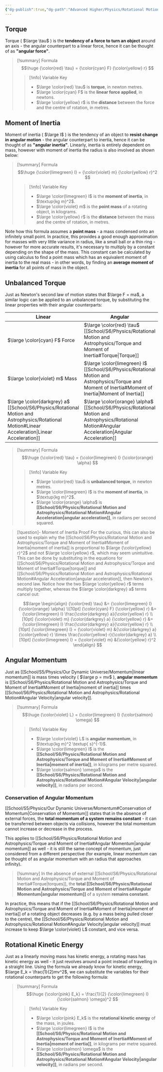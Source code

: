 ```yaml
---
{"dg-publish":true,"dg-path":"Advanced Higher/Physics/Rotational Motion and Astrophysics/Torque and Moment of Inertia.md","dg-permalink":"physics/torque","permalink":"/physics/torque/"}
---
```


## Torque
Torque ( $\large \tau$ ) is the **tendency of a force to turn an object** around an axis - the angular counterpart to a linear force, hence it can be thought of as **"angular force"**.

> [!summary] Formula
> $$\huge
> {\color{red} \tau} = {\color{cyan} F} {\color{yellow} r}
> $$
> > [!info] Variable Key
> > - $\large \color{red} \tau$ is **torque**, in newton metres.
> > - $\large \color{cyan} F$ is the **linear force applied**, in newtons.
> > - $\large \color{yellow} r$ is the **distance** between the force and the centre of rotation, in metres.

## Moment of Inertia
Moment of inertia ( $\large I$ ) is the tendency of an object to **resist change in angular motion** - the angular counterpart to inertia, hence it can be thought of as **"angular inertia"**. Linearly, inertia is entirely dependent on mass, however with moment of inertia the radius is also involved as shown below:

> [!summary] Formula
> $$\huge
> {\color{limegreen} I} = {\color{violet} m} {\color{yellow} r}^2
> $$
> > [!info] Variable Key
> > - $\large \color{limegreen} I$ is the **moment of inertia**, in $\textup{kg m}^2$.
> > - $\large \color{violet} m$ is the **point mass** of a rotating object, in kilograms.
> > - $\large \color{yellow} r$ is the **distance** between the mass and the centre of rotation, in metres.

Note how this formula assumes a **point mass** - a mass condensed onto an infinitely small point. In practice, this provides a good enough approximation for masses with very little variance in radius, like a small ball or a thin ring - however for more accurate results, it's necessary to multiply by a constant depending on the shape of the mass. This constant can be calculated by using calculus to find a point mass which has an equivalent moment of inertia to the real mass - in other words, by finding an **average moment of inertia** for all points of mass in the object.
## Unbalanced Torque
Just as Newton's second law of motion states that $\large F = ma$, a similar logic can be applied to an unbalanced torque, by substituting the linear properties with their angular counterparts:

| Linear                                                                                     | Angular                                                                                            |
| ------------------------------------------------------------------------------------------ | -------------------------------------------------------------------------------------------------- |
| $\large \color{cyan} F$ Force                                                              | $\large \color{red} \tau$ [[School/S6/Physics/Rotational Motion and Astrophysics/Torque and Moment of Inertia#Torque\|Torque]]                          |
| $\large \color{violet} m$ Mass                                                             | $\large \color{limegreen} I$ [[School/S6/Physics/Rotational Motion and Astrophysics/Torque and Moment of Inertia#Moment of Inertia\|Moment of Inertia]] |
| $\large \color{darkgrey} a$ [[School/S6/Physics/Rotational Motion and Astrophysics/Rotational Motion#Linear Acceleration\|Linear Acceleration]] | $\large \color{orange} \alpha$ [[School/S6/Physics/Rotational Motion and Astrophysics/Rotational Motion#Angular Acceleration\|Angular Acceleration]]    |

> [!summary] Formula
> $$\huge
> {\color{red} \tau} = {\color{limegreen} I} {\color{orange} \alpha}
> $$
> > [!info] Variable Key
> > - $\large \color{red} \tau$ is **unbalanced torque**, in newton metres.
> > - $\large \color{limegreen} I$ is the **moment of inertia**, in $\textup{kg m}^2$.
> > - $\large \color{orange} \alpha$ is **[[School/S6/Physics/Rotational Motion and Astrophysics/Rotational Motion#Angular Acceleration\|angular acceleration]]**, in radians per second squared.

> [!question]- Moment of Inertia Proof
> For the curious, this can also be used to explain why the [[School/S6/Physics/Rotational Motion and Astrophysics/Torque and Moment of Inertia#Moment of Inertia\|moment of inertia]] is proportional to $\large {\color{yellow} r}^2$ and not $\large \color{yellow} r$, which may seem unintuitive. This can be done by substituting in the equations for [[School/S6/Physics/Rotational Motion and Astrophysics/Torque and Moment of Inertia#Torque\|torque]] and [[School/S6/Physics/Rotational Motion and Astrophysics/Rotational Motion#Angular Acceleration\|angular acceleration]], then Newton's second law. Notice how the two $\large \color{yellow} r$ terms multiply together, whereas the $\large \color{darkgrey} a$ terms cancel out:
> 
> $$\large
> \begin{align}
> {\color{red} \tau} &= {\color{limegreen} I} {\color{orange} \alpha} \\[10pt]
> {\color{cyan} F} {\color{yellow} r} &= {\color{limegreen} I} \frac{\color{darkgrey} a}{\color{yellow} r} \\[10pt]
> {\color{violet} m} {\color{darkgrey} a} {\color{yellow} r} &= {\color{limegreen} I} \frac{\color{darkgrey} a}{\color{yellow} r} \\[10pt]
> {\color{limegreen} I} = {\color{violet} m} &{\color{darkgrey} a} {\color{yellow} r} \times \frac{\color{yellow} r}{\color{darkgrey} a} \\[10pt]
> {\color{limegreen} I} = {\color{violet} m} &{\color{yellow} r}^2
> \end{align}
> $$

## Angular Momentum
Just as [[School/S5/Physics/Our Dynamic Universe/Momentum\|linear momentum]] is mass times velocity ( $\large p = mv$ ), **angular momentum** is [[School/S6/Physics/Rotational Motion and Astrophysics/Torque and Moment of Inertia#Moment of Inertia\|moment of inertia]] times [[School/S6/Physics/Rotational Motion and Astrophysics/Rotational Motion#Angular Velocity\|angular velocity]].

> [!summary] Formula
> $$\huge
> {\color{violet} L} = {\color{limegreen} I} {\color{salmon} \omega}
> $$
> > [!info] Variable Key
> > - $\large \color{violet} L$ is **angular momentum**, in $\textup{kg m}^2 \textup{ s}^{-1}$.
> > - $\large \color{limegreen} I$ is the **[[School/S6/Physics/Rotational Motion and Astrophysics/Torque and Moment of Inertia#Moment of Inertia\|moment of inertia]]**, in kilograms per metre squared.
> > - $\large \color{salmon} \omega$ is the **[[School/S6/Physics/Rotational Motion and Astrophysics/Rotational Motion#Angular Velocity\|angular velocity]]**, in radians per second.

### Conservation of Angular Momentum
[[School/S5/Physics/Our Dynamic Universe/Momentum#Conservation of Momentum\|Conservation of Momentum]] states that in the absence of external forces, the **total momentum of a system remains constant** - it can be transferred between objects via collisions, however the total momentum cannot increase or decrease in the process.

This applies to [[School/S6/Physics/Rotational Motion and Astrophysics/Torque and Moment of Inertia#Angular Momentum\|angular momentum]] as well - it is still the same concept of momentum, just considered from a different perspective (for example, linear momentum can be thought of as angular momentum with an radius that approaches infinity).

> [!summary]
> In the absence of external [[School/S6/Physics/Rotational Motion and Astrophysics/Torque and Moment of Inertia#Torque\|torques]], the **total [[School/S6/Physics/Rotational Motion and Astrophysics/Torque and Moment of Inertia#Angular Momentum\|angular momentum]]** of a system **remains constant**.

In practice, this means that if the [[School/S6/Physics/Rotational Motion and Astrophysics/Torque and Moment of Inertia#Moment of Inertia\|moment of inertia]] of a rotating object decreases (e.g. by a mass being pulled closer to the centre), the [[School/S6/Physics/Rotational Motion and Astrophysics/Rotational Motion#Angular Velocity\|angular velocity]] must increase to keep $\large \color{violet} L$ constant, and vice versa.

## Rotational Kinetic Energy
Just as a linearly moving mass has kinetic energy, a rotating mass has kinetic energy as well - it just revolves around a point instead of travelling in a straight line. Using the formula we already know for kinetic energy, $\large E_k = \frac{1}{2}mv^2$, we can substitute the variables for their rotational counterparts to get the following formula:

> [!summary] Formula
> $$\huge
> {\color{pink} E_k} = \frac{1}{2} {\color{limegreen} I} {\color{salmon} \omega}^2
> $$
> > [!info] Variable Key
> > - $\large \color{pink} E_k$ is the **rotational kinetic energy** of the mass, in joules.
> > - $\large \color{limegreen} I$ is the **[[School/S6/Physics/Rotational Motion and Astrophysics/Torque and Moment of Inertia#Moment of Inertia\|moment of inertia]]**, in kilograms per metre squared.
> > - $\large \color{salmon} \omega$ is the **[[School/S6/Physics/Rotational Motion and Astrophysics/Rotational Motion#Angular Velocity\|angular velocity]]**, in radians per second.
